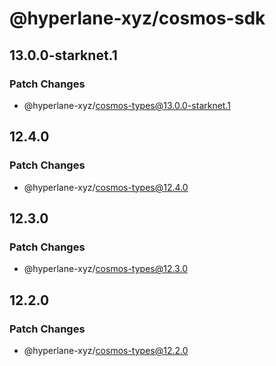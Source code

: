 # @hyperlane-xyz/cosmos-sdk

## 13.0.0-starknet.1

### Patch Changes

- @hyperlane-xyz/cosmos-types@13.0.0-starknet.1

## 12.4.0

### Patch Changes

- @hyperlane-xyz/cosmos-types@12.4.0

## 12.3.0

### Patch Changes

- @hyperlane-xyz/cosmos-types@12.3.0

## 12.2.0

### Patch Changes

- @hyperlane-xyz/cosmos-types@12.2.0

